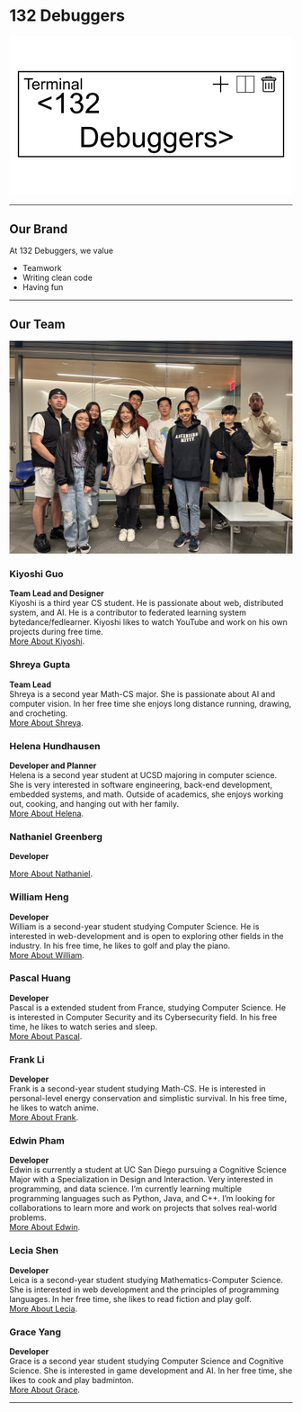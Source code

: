 # 132 Debuggers

![Image](branding/logo.png)

---

## Our Brand
At 132 Debuggers, we value
* Teamwork
* Writing clean code
* Having fun

---

## Our Team

![The 132 Debuggers](branding/team-photo.jpg)


### Kiyoshi Guo
**Team Lead and Designer**\
Kiyoshi is a third year CS student. He is passionate about web, distributed system, and AI. He is a contributor to federated learning system bytedance/fedlearner. Kiyoshi likes to watch YouTube and work on his own projects during free time.\
[More About Kiyoshi](https://k1yoshi.com).

### Shreya Gupta
**Team Lead**\
Shreya is a second year Math-CS major. She is passionate about AI and computer vision. In her free time she enjoys long distance running, drawing, and crocheting.\
[More About Shreya](https://shreyagupta112.github.io/CSE110/).

### Helena Hundhausen
**Developer and Planner**\
Helena is a second year student at UCSD majoring in computer science. She is very interested in software engineering, back-end development, embedded systems, and math. Outside of academics, she enjoys working out, cooking, and hanging out with her family.\
[More About Helena](https://hhundhausen.github.io/CSE110_Lab-1/).

### Nathaniel Greenberg
**Developer**

[More About Nathaniel]().

### William Heng
**Developer**\
William is a second-year student studying Computer Science. He is interested in web-development and is open to exploring other fields in the industry. In his free time, he likes to golf and play the piano. \
[More About William](https://williamheng89.github.io/CSE-110-Lab-1/).

### Pascal Huang
**Developer**\
Pascal is a extended student from France, studying Computer Science. He is interested in Computer Security and its Cybersecurity field. In his free time, he likes to watch series and sleep.\
[More About Pascal](https://github.com/cypscl/CSE110/blob/newBranchFromVSCode/index.md).

### Frank Li
**Developer**\
Frank is a second-year student studying Math-CS. He is interested in personal-level energy conservation and simplistic survival. In his free time, he likes to watch anime.\
[More About Frank](https://litianqing2887.github.io/cse110/).

### Edwin Pham
**Developer**\
Edwin is currently a student at UC San Diego pursuing a Cognitive Science Major with a Specialization in Design and Interaction. Very interested in programming, and data science. I’m currently learning multiple programming languages such as Python, Java, and C++. I’m looking for collaborations to learn more and work on projects that solves real-world problems.\
[More About Edwin](https://epham4.github.io/CSE110_Repo/).

### Lecia Shen
**Developer**\
Leica is a second-year student studying Mathematics-Computer Science. She is interested in web development and the principles of programming languages. In her free time, she likes to read fiction and play golf.\
[More About Lecia](https://jshen101.github.io/CSE110/).

### Grace Yang
**Developer**\
Grace is a second year student studying Computer Science and Cognitive Science. She is interested in game development and AI. In her free time, she likes to cook and play badminton. \
[More About Grace](https://yyygrace.github.io/CSE-110/).

---